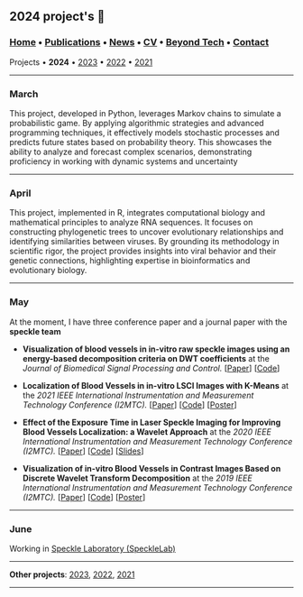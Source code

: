 ## 2024 project's 📓
###  [Home](/index) • [Publications](/research) • [News](/news) • [CV](/brief_cv) • [Beyond Tech](/coffee) • [Contact](/contact)
Projects • **2024** • [2023](/kidneystones) • [2022](/mammography) • [2021](/colonygrowth)

---

### March 

This project, developed in Python, leverages Markov chains to simulate a probabilistic game. By applying algorithmic strategies and advanced programming techniques, it effectively models stochastic processes and predicts future states based on probability theory. This showcases the ability to analyze and forecast complex scenarios, demonstrating proficiency in working with dynamic systems and uncertainty

---
### April

This project, implemented in R, integrates computational biology and mathematical principles to analyze RNA sequences. It focuses on constructing phylogenetic trees to uncover evolutionary relationships and identifying similarities between viruses. By grounding its methodology in scientific rigor, the project provides insights into viral behavior and their genetic connections, highlighting expertise in bioinformatics and evolutionary biology.

---
### May

At the moment, I have three conference paper and a journal paper with the **speckle team**

* **Visualization of blood vessels in in-vitro raw speckle images using an energy-based decomposition criteria on DWT coefficients** at the *Journal of Biomedical Signal Processing and Control.*
[[Paper](https://www.sciencedirect.com/science/article/pii/S1746809421004894?dgcid=coauthor)]
[[Code](https://github.com/friscolt/elsevier-wavelet)]

* **Localization of Blood Vessels in in-vitro LSCI Images with K-Means** at the *2021 IEEE International Instrumentation and Measurement Technology Conference (I2MTC).*
[[Paper](https://ieeexplore.ieee.org/document/9460100)]
[[Code](https://github.com/friscolt/i2mtc-2021)] 
[[Poster](https://www.researchgate.net/publication/350372727_Localization_of_Blood_Vessels_in_In-Vitro_LSCI_Images_with_K-Means)]

* **Effect of the Exposure Time in Laser Speckle Imaging for Improving Blood Vessels Localization: a Wavelet Approach** at the *2020 IEEE International Instrumentation and Measurement Technology Conference (I2MTC).*
[[Paper](https://ieeexplore.ieee.org/document/9129242/)]
[[Code](https://github.com/friscolt/i2mtc-2020)]
[[Slides](https://www.researchgate.net/publication/341626117_Effect_of_the_Exposure_Time_in_Laser_Speckle_Imaging_for_Improving_Blood_Vessels_Localization_a_Wavelet_Approach)]

* **Visualization of in-vitro Blood Vessels in Contrast Images Based on Discrete Wavelet Transform Decomposition** at the *2019 IEEE International Instrumentation and Measurement Technology Conference (I2MTC).*
[[Paper](https://ieeexplore.ieee.org/document/8827144)]
[[Code](https://github.com/friscolt/i2mtc-2019)] [[Poster](https://www.researchgate.net/publication/333146308_Visualization_of_in-vitro_Blood_Vessels_in_Contrast_Images_Based_on_Discrete_Wavelet_Transform_Decomposition)]

---

### June

Working in [Speckle Laboratory (SpeckleLab)](/specklelab)  


---



**Other projects**: [2023](/kidneystones), [2022](/mammography), [2021](/colonygrowth)


--- 
